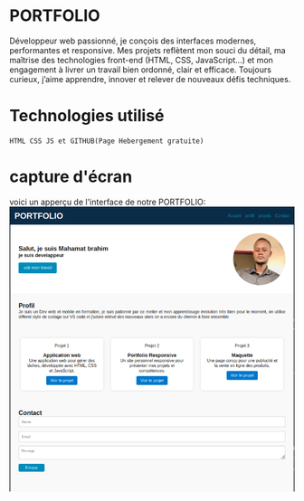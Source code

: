 # PORTFOLIO
Développeur web passionné, je conçois des interfaces modernes, performantes et responsive.
Mes projets reflètent mon souci du détail, ma maîtrise des technologies front-end (HTML, CSS, JavaScript…) et mon engagement à livrer un travail bien ordonné, clair et efficace.
Toujours curieux, j’aime apprendre, innover et relever de nouveaux défis techniques.
# Technologies utilisé 
    HTML CSS JS et GITHUB(Page Hebergement gratuite)
# capture d'écran
 voici un apperçu de l'interface de notre PORTFOLIO:
![capture du site](capture.png)